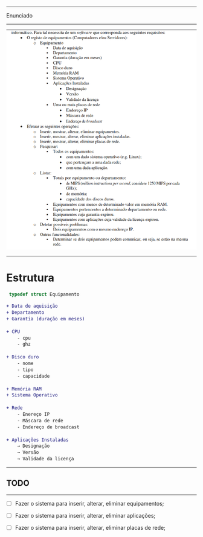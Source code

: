 
---
Enunciado

---
![imagem](./enunciado.png)

---
# Estrutura
```c
 typedef struct Equipamento
```
```diff
+ Data de aquisição
+ Departamento
+ Garantia (duração em meses)

+ CPU
    - cpu
    - ghz

+ Disco duro
    - nome
    - tipo
    - capacidade

+ Memória RAM
+ Sistema Operativo

+ Rede
    - Enereço IP
    - Máscara de rede
    - Endereço de broadcast

+ Aplicações Instaladas
    → Designação
    → Versão
    → Validade da licença
```
---
## TODO
---
- [ ] Fazer o sistema para inserir, alterar, eliminar equipamentos;

- [ ] Fazer o sistema para inserir, alterar, eliminar aplicações;

- [ ] Fazer o sistema para inserir, alterar, eliminar placas de rede;